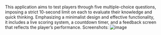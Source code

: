 This application aims to test players through five multiple-choice questions, imposing a strict 10-second limit on each to evaluate their knowledge and quick thinking. Emphasizing a minimalist design and effective functionality, it includes a live scoring system, a countdown timer, and a feedback screen that reflects the player’s performance.
Screenshots:
![image](https://github.com/AhmadBakri7/Simple-Quiz-App/assets/140534294/f6ee520c-b56c-41b3-aa0b-64068c187b55)
